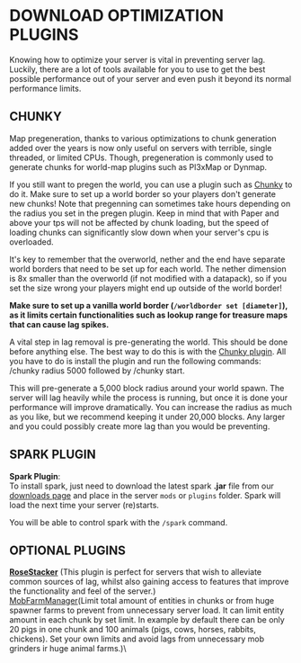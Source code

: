 # DOWNLOAD OPTIMIZATION PLUGINS

Knowing how to optimize your server is vital in preventing server lag. Luckily, there are a lot of tools available for you to use to get the best possible performance out of your server and even push it beyond its normal performance limits.

## CHUNKY

Map pregeneration, thanks to various optimizations to chunk generation added over the years is now only useful on servers with terrible, single threaded, or limited CPUs. Though, pregeneration is commonly used to generate chunks for world-map plugins such as Pl3xMap or Dynmap.

If you still want to pregen the world, you can use a plugin such as [Chunky](https://github.com/pop4959/Chunky) to do it. Make sure to set up a world border so your players don't generate new chunks! Note that pregenning can sometimes take hours depending on the radius you set in the pregen plugin. Keep in mind that with Paper and above your tps will not be affected by chunk loading, but the speed of loading chunks can significantly slow down when your server's cpu is overloaded.

It's key to remember that the overworld, nether and the end have separate world borders that need to be set up for each world. The nether dimension is 8x smaller than the overworld (if not modified with a datapack), so if you set the size wrong your players might end up outside of the world border!

**Make sure to set up a vanilla world border (`/worldborder set [diameter]`), as it limits certain functionalities such as lookup range for treasure maps that can cause lag spikes.**

A vital step in lag removal is pre-generating the world. This should be done before anything else. The best way to do this is with the [Chunky plugin](https://www.spigotmc.org/resources/chunky.81534/). All you have to do is install the plugin and run the following commands: /chunky radius 5000 followed by /chunky start.

This will pre-generate a 5,000 block radius around your world spawn. The server will lag heavily while the process is running, but once it is done your performance will improve dramatically. You can increase the radius as much as you like, but we recommend keeping it under 20,000 blocks. Any larger and you could possibly create more lag than you would be preventing.

## SPARK PLUGIN

**Spark Plugin**:\
To install spark, just need to download the latest spark **.jar** file from our [downloads page](https://spark.lucko.me/download) and place in the server `mods` or `plugins` folder. Spark will load the next time your server (re)starts.

You will be able to control spark with the `/spark` command.

## OPTIONAL PLUGINS

[**RoseStacker**](https://www.spigotmc.org/resources/rosestacker.82729/) (This plugin is perfect for servers that wish to alleviate common sources of lag, whilst also gaining access to features that improve the functionality and feel of the server.)\
[MobFarmManager](https://www.spigotmc.org/resources/mob-farm-manager-supports-1-7-10-up-to-1-21-hopper-support.15127/)(Limit total amount of entities in chunks or from huge spawner farms to prevent from unnecessary server load. It can limit entity amount in each chunk by set limit. In example by default there can be only 20 pigs in one chunk and 100 animals (pigs, cows, horses, rabbits, chickens). Set your own limits and avoid lags from unnecessary mob grinders ir huge animal farms.)\
